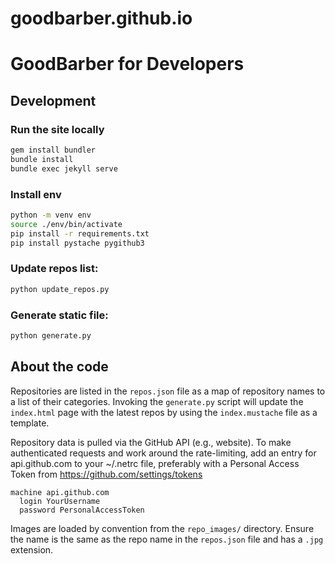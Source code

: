 # goodbarber.github.io

GoodBarber for Developers
=========================



Development
-----------

### Run the site locally
```bash
gem install bundler
bundle install
bundle exec jekyll serve
```

### Install env
```bash
python -m venv env
source ./env/bin/activate
pip install -r requirements.txt
pip install pystache pygithub3
```

### Update repos list:
```bash
python update_repos.py
```

### Generate static file:
```bash
python generate.py
```

About the code
-----------

Repositories are listed in the `repos.json` file as a map of repository names
to a list of their categories. Invoking the `generate.py` script will update
the `index.html` page with the latest repos by using the `index.mustache` file
as a template.

Repository data is pulled via the GitHub API (e.g., website). To make authenticated
requests and work around the rate-limiting, add an entry for api.github.com to
your ~/.netrc file, preferably with a Personal Access Token from
https://github.com/settings/tokens

    machine api.github.com
      login YourUsername
      password PersonalAccessToken

Images are loaded by convention from the `repo_images/` directory. Ensure the
name is the same as the repo name in the `repos.json` file and has a `.jpg`
extension.